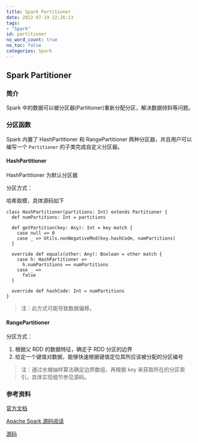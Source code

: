 ```yaml
---
title: Spark Partitioner
date: 2022-07-19 22:26:13
tags:
- "Spark"
id: partitioner 
no_word_count: true
no_toc: false
categories: Spark
---
```


## Spark Partitioner

### 简介

Spark 中的数据可以被分区器(Partitioner)重新分配分区，解决数据倾斜等问题。

### 分区函数

Spark 内置了 HashPartitioner 和 RangePartitioner 两种分区器，并且用户可以编写一个 `Partitioner` 的子类完成自定义分区器。

#### HashPartitioner

HashPartitioner 为默认分区器

分区方式：

哈希取模，具体源码如下

```text
class HashPartitioner(partitions: Int) extends Partitioner {
  def numPartitions: Int = partitions

  def getPartition(key: Any): Int = key match {
    case null => 0
    case _ => Utils.nonNegativeMod(key.hashCode, numPartitions)
  }

  override def equals(other: Any): Boolean = other match {
    case h: HashPartitioner =>
      h.numPartitions == numPartitions
    case _ =>
      false
  }

  override def hashCode: Int = numPartitions
}
```

> 注：此方式可能导致数据偏移。

#### RangePartitioner

分区方式：

1. 根据父 RDD 的数据特征，确定子 RDD 分区的边界
2. 给定一个键值对数据，能够快速根据键值定位其所应该被分配的分区编号

> 注：通过水塘抽样算法确定边界数组，再根据 key 来获取所在的分区索引。具体实现细节参见源码。

### 参考资料

[官方文档](https://spark.apache.org/docs/3.1.1/api/scala/org/apache/spark/Partitioner.html)

[Apache Spark 源码阅读](https://ihainan.gitbooks.io/spark-source-code/content/section1/partitioner.html)

[源码](https://github.com/apache/spark/blob/master/core/src/main/scala/org/apache/spark/Partitioner.scala)
